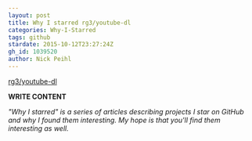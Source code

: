 ```yaml
---
layout: post
title: Why I starred rg3/youtube-dl
categories: Why-I-Starred
tags: github
stardate: 2015-10-12T23:27:24Z
gh_id: 1039520
author: Nick Peihl
---
```


[rg3/youtube-dl](https://github.com/rg3/youtube-dl)

**WRITE CONTENT**

*"Why I starred" is a series of articles describing projects I star on GitHub and why I found them interesting. My hope is that you'll find them interesting as well.*

